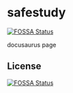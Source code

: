 # safestudy
[![FOSSA Status](https://app.fossa.com/api/projects/git%2Bgithub.com%2Fneto007%2Fsafestudy.svg?type=shield)](https://app.fossa.com/projects/git%2Bgithub.com%2Fneto007%2Fsafestudy?ref=badge_shield)

docusaurus page


## License
[![FOSSA Status](https://app.fossa.com/api/projects/git%2Bgithub.com%2Fneto007%2Fsafestudy.svg?type=large)](https://app.fossa.com/projects/git%2Bgithub.com%2Fneto007%2Fsafestudy?ref=badge_large)